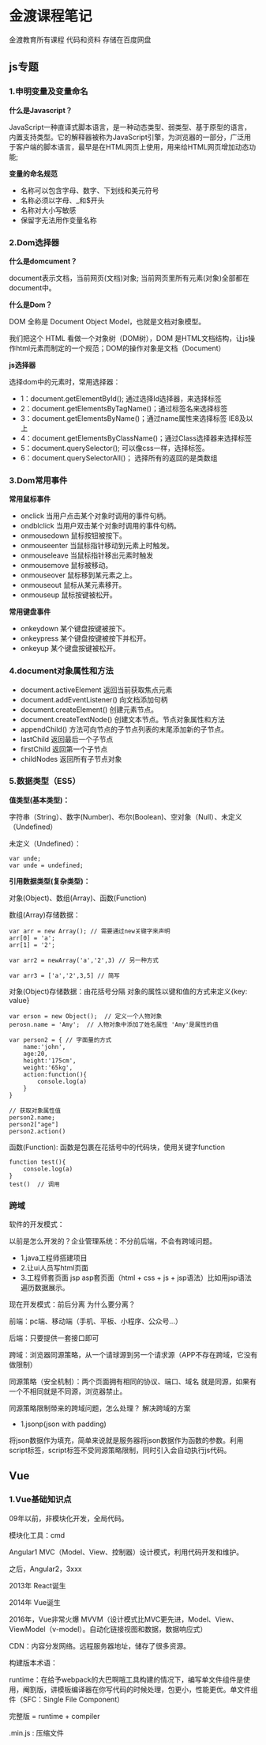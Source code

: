 # 金渡课程笔记
金渡教育所有课程 代码和资料 存储在百度网盘
## js专题
### 1.申明变量及变量命名
**什么是Javascript？**

JavaScript一种直译式脚本语言，是一种动态类型、弱类型、基于原型的语言，内置支持类型。它的解释器被称为JavaScript引擎，为浏览器的一部分，广泛用于客户端的脚本语言，最早是在HTML网页上使用，用来给HTML网页增加动态功能;

**变量的命名规范**
- 名称可以包含字母、数字、下划线和美元符号
- 名称必须以字母、_和$开头
- 名称对大小写敏感
- 保留字无法用作变量名称

### 2.Dom选择器
**什么是domcument？**

document表示文档，当前网页(文档)对象; 当前网页里所有元素(对象)全部都在document中。

**什么是Dom？**

DOM 全称是 Document Object Model，也就是文档对象模型。

我们把这个 HTML 看做一个对象树（DOM树），DOM 是HTML文档结构，让js操作html元素而制定的一个规范；DOM的操作对象是文档（Document）

**js选择器**

选择dom中的元素时，常用选择器：
- 1：document.getElementById();  通过选择Id选择器，来选择标签
- 2：document.getElementsByTagName()；通过标签名来选择标签
- 3：document.getElementsByName()；通过name属性来选择标签
IE8及以上
- 4：document.getElementsByClassName()；通过Class选择器来选择标签
- 5：document.querySelector(); 可以像css一样，选择标签。
- 6：document.querySelectorAll()；  选择所有的返回的是类数组
### 3.Dom常用事件
**常用鼠标事件**

- onclick		当用户点击某个对象时调用的事件句柄。	
- ondblclick	当用户双击某个对象时调用的事件句柄。	
- onmousedown	鼠标按钮被按下。	
- onmouseenter	当鼠标指针移动到元素上时触发。	
- onmouseleave	当鼠标指针移出元素时触发	
- onmousemove	鼠标被移动。	
- onmouseover	鼠标移到某元素之上。	
- onmouseout	鼠标从某元素移开。	
- onmouseup	鼠标按键被松开。

**常用键盘事件**

- onkeydown	某个键盘按键被按下。	
- onkeypress	某个键盘按键被按下并松开。	
- onkeyup		某个键盘按键被松开。
### 4.document对象属性和方法
- document.activeElement	返回当前获取焦点元素
- document.addEventListener()	向文档添加句柄
- document.createElement()	创建元素节点。
- document.createTextNode()	创建文本节点。节点对象属性和方法
- appendChild()   方法可向节点的子节点列表的末尾添加新的子节点。
- lastChild    返回最后一个子节点
- firstChild    返回第一个子节点
- childNodes    返回所有子节点对象
### 5.数据类型（ES5）
**值类型(基本类型)：**

字符串（String）、数字(Number)、布尔(Boolean)、空对象（Null）、未定义（Undefined）

未定义（Undefined）：
```
var unde;
var unde = undefined;
```
**引用数据类型(复杂类型)：**

对象(Object)、数组(Array)、函数(Function)

数组(Array)存储数据：
```
var arr = new Array(); // 需要通过new关键字来声明
arr[0] = 'a';
arr[1] = '2';

var arr2 = newArray('a','2',3) // 另一种方式

var arr3 = ['a','2',3,5] // 简写
```
对象(Object)存储数据：由花括号分隔 对象的属性以键和值的方式来定义{key: value}
```
var erson = new Object();  // 定义一个人物对象
perosn.name = 'Amy';  // 人物对象中添加了姓名属性 'Amy'是属性的值

var person2 = { // 字面量的方式
    name:'john', 
    age:20, 
    height:'175cm', 
    weight:'65kg',
    action:function(){
        console.log(a)
    }
}

// 获取对象属性值
person2.name;
person2["age"]
person2.action()
```
函数(Function): 函数是包裹在花括号中的代码块，使用关键字function
```
function test(){
    console.log(a)
}
test()  // 调用
```

### 跨域
软件的开发模式：

以前是怎么开发的？企业管理系统：不分前后端，不会有跨域问题。
- 1.java工程师搭建项目 
- 2.让ui人员写html页面 
- 3.工程师套页面 jsp asp套页面（html + css + js + jsp语法）比如用jsp语法遍历数据展示。

现在开发模式：前后分离 为什么要分离？

前端：pc端、移动端（手机、平板、小程序、公众号...）

后端：只要提供一套接口即可

跨域：浏览器同源策略，从一个请球源到另一个请求源（APP不存在跨域，它没有做限制）

同源策略（安全机制）：两个页面拥有相同的协议、端口、域名 就是同源，如果有一个不相同就是不同源，浏览器禁止。

同源策略限制带来的跨域问题，怎么处理？
解决跨域的方案
- 1.jsonp(json with padding)

将json数据作为填充，简单来说就是服务器将json数据作为函数的参数。利用script标签，script标签不受同源策略限制，同时引入会自动执行js代码。



## Vue
### 1.Vue基础知识点
09年以前，非模块化开发，全局代码。

模块化工具：cmd

Angular1 MVC（Model、View、控制器）设计模式，利用代码开发和维护。

之后，Angular2，3xxx

2013年 React诞生

2014年 Vue诞生

2016年，Vue非常火爆  MVVM（设计模式比MVC更先进，Model、View、ViewModel（v-model）。自动化链接视图和数据，数据响应式）

CDN：内容分发网络。远程服务器地址，储存了很多资源。

构建版本术语：

runtime：在给予webpack的大巴啊哦工具构建的情况下，编写单文件组件是使用，阉割版，讲模板编译器在你写代码的时候处理，包更小，性能更优。单文件组件（SFC：Single File Component）

完整版 = runtime + compiler

.min.js : 压缩文件

